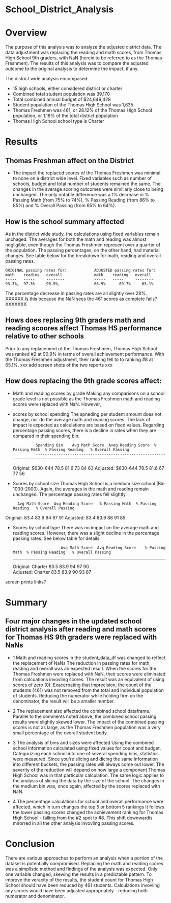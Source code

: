 # School_District_Analysis

# Overview
The purpose of this analysis was to analyze the adjusted district data.  The data adjustment was replacing the reading and math scores, from Thomas High School 9th graders, with  NaN (herein to be referred to as the Thomas Freshmen).  The results of this analysis was to compare the adjusted outcome to the original analysis to determine the impact, if any. 

The district wide analysis encompased:
*  15 high schools, either considered district or charter
*  Combined total student population was 39,170
*  Total combined annual budget of $24,649,428
*  Student population of the Thomas High School was 1,635 
*  Thomas Freshmen was 461, or 28.12% of the Thomas High School population, or 1.18% of the total district population
*  Thomas High School school type is Charter

# Results
## Thomas Freshman affect on the District
- The impact the replaced scores of the Thomas Freshmen was minimal to none on a district wide level.  Fixed variables such as number of schools, budget and total number of students remained the same.  The changes in the average scoring outcomes were similiarly close to being unchanged.  The only notable difference was a 1% decrease in % Passing Math (from 75% to 74%), % Passing Reading (from 86% to 85%) and % Overall Passing (from 65% to 64%).  

## How is the school summary affected 
As in the district wide study, the calculations using fixed variables remain unchaged.  The averages for both the math and reading was almost negligible, even though the Thomas Freshmen represent over a quarter of the population.  The passing percentages, on the other hand, had material changes. See table below for the breakdown for math, reading and overall passing rates. 

    ORIGINAL passing rates for:            ADJUSTED passing rates for:
    math    reading   overall              math    reading   overall  
    -----   -----     --------             -----   -----     --------
    93.3%,	97.3%     90.9%,               66.9%	  69.7%	    65.1%

The percentage decrease in passing rates are all slightly over 28%.    XXXXXX Is this because the NaN sees the 461 scores as complete fails? XXXXXXX

## Hows does replacing 9th graders math and reading scoores affect Thomas HS performance relative to other schools
Prior to any replacement of the Thomas Freshmen, Thomas High School was ranked #2 at 90.9% in terms of overall achievement performance.  With the Thomas Freshmen adjustment, their ranking fell to to ranking #8 at 65.1%.  xxx add screen shots of the two reports xxx


## How does replacing the 9th grade scores affect:
- Math and reading scores by grade
Making any comparisons on a school grade level is not possible as the Thomas Freshmen math and reading scores were replaced with NaN.  However, 

- scores by school spending
The spneding per student amount does not change, nor do the average math and reading scores.  The lack of impact is expected as calculations are based on fixed values.  Regarding percentage passing scores, there is a decline in rates when they are compared in their spending bin.

	            Spending Bin	Avg Math Score	Aveg Reading Score	% Passing Math	% Passing Reading	% Overall Passing
                ----------------------------------------------------------------------------------------------------------
    Original:	    $630-644	    78.5	            81.6	          73	            84	                63
    Adjusted:	    $630-644	    78.5	            81.6	          67	            77	                56

- Scores by school size
Thomas High School is a medium size school (Bin 1000-2000).  Again, the averages in the math and reading remain unchanged.  The percentage passing rates fell slightly.
	
	 	Avg Math Score	Avg Reading Score	% Passing Math	% Passing Reading	% Overall Passing
					
Original: 	83.4			83.9			94		97			91
Adjusted:	83.4			83.9			88		91			85



- Scores by school type
There was no impact on the average math and reading scores.  However, there was a slight decline in the percentage passing rates.  See below table for details.

                           Avg Math Score  Avg Reading Score	% Passing Math	% Passing Reading	% Overall Passing	
    ------------------------------------------------------------------------------------------------------------------
    Original:   Charter	        83.5	         83.9	            94	             97	                90                            
    Adjusted:   Charter         83.5	         83.9	            90	             93	                87



screen prints links?




# Summary
## Four major changes in the updated school district analysis after reading and math scores for Thomas HS 9th graders were replaced with NaNs
- 1  Math and reading scores in the student_data_df was changed to reflect the replacement of NaNs
The reduction in passing rates for math, reading and overall was an expected result.  When the scores for the Thomas Freshmen were replaced with NaN, their scores were eliminated from calcuations invovling scores.  The result was an equivalent of using scores of zero (0).  Exacerbating that imprecision, the count of the students (461) was not removed from the total and individual population of students.  Reducing the numerator while holding firm on the denominator, the result will be a smaller number.

- 2  The replacement also affected the combined school dataframe.
Parallel to the comments noted above, the combined school passing results were slightly skewed lower.  The impact of the combined passing scores is not as large, as the Thomas Freshmen population was a very small percentage of the overall student body.    

- 3  The analysis of bins and sizes were affected
Using the combined school information calculated using fixed values for count and budget.  Categorizing each school into one of several spending bins, statistics were measured.  Since you're slicing and dicing the same information into different buckets, the passing rates will always come out lower.  The severity of the reduction will depend on how large a component Thomas High School was in that particular calculation.  The same logic applies to the analysis of slicing the data by the size of the school.  The changes in the medium bin was, once again, affected by the scores replaced with NaN. 

- 4  The percentage calculations for school and overall performance were affected, which in turn changes the top 5 or bottom 5 rankings
It follows the lower passing scores changed the achievement ranking for Thomas High School - falling from the #2 spot to #8.  This shift downwardis mirorred in all the other analysis invovling passing scores.  

# Conclusion
There are various approaches to perform an analysis when a portion of the dataset is potentially compromised.  Replacing the math and reading scores was a simplistic method and findings of the analysis was expected.  Only one variable changed, skewing the results in a predictable pattern.  To improve the veracity of the results, the student count for Thomas High School should have been reduced by 461 students.  Calculations invovling any scores would have been adjusted appropriately - reducing both numerator and denominator.    

